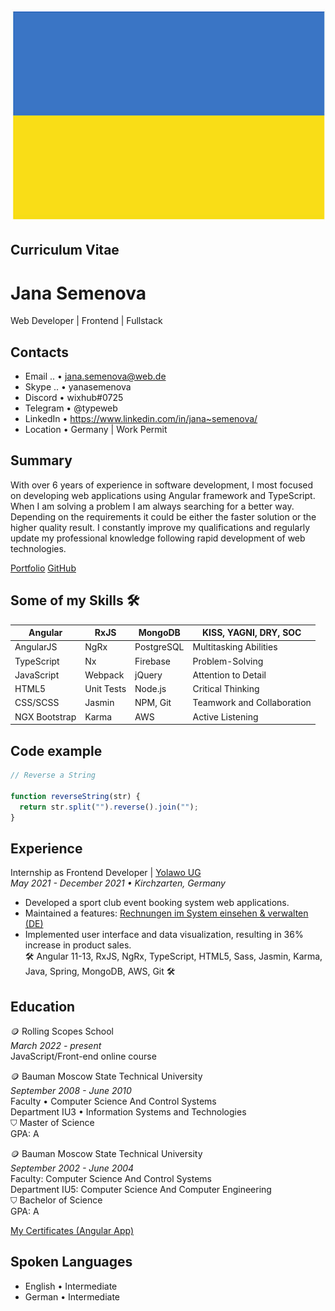 ![Alt-текст](images/UA.jpg)

## Curriculum Vitae

# Jana Semenova

Web Developer | Frontend | Fullstack

## Contacts

- Email .. • jana.semenova@web.de
- Skype .. • yanasemenova
- Discord  • wixhub#0725
- Telegram • @typeweb
- LinkedIn • https://www.linkedin.com/in/jana~semenova/
- Location • Germany | Work Permit

## Summary

With over 6 years of experience in software development, I most focused on developing web applications using Angular framework and TypeScript. When I am solving a problem I am always searching for a better way. Depending on the requirements it could be either the faster solution or the higher quality result. I constantly improve my qualifications and regularly update my professional knowledge following rapid development of web technologies.

[Portfolio](https://portefeuille.bitbucket.io/)
[GitHub](https://github.com/wixhub)

## Some of my Skills 🛠

| Angular       | RxJS       | MongoDB    | KISS, YAGNI, DRY, SOC      |
|---------------|------------|------------|----------------------------|
| AngularJS     | NgRx       | PostgreSQL | Multitasking Abilities     |
| TypeScript    | Nx         | Firebase   | Problem-Solving            |
| JavaScript    | Webpack    | jQuery     | Attention to Detail        |
| HTML5         | Unit Tests | Node.js    | Critical Thinking          |
| CSS/SCSS      | Jasmin     | NPM, Git   | Teamwork and Collaboration |
| NGX Bootstrap | Karma      | AWS        | Active Listening           |

## Code example

```javascript
// Reverse a String

function reverseString(str) {
  return str.split("").reverse().join("");
}
```

## Experience

Internship as Frontend Developer | [Yolawo UG](https://yolawo.de/)  
_May 2021 - December 2021 • Kirchzarten, Germany_
- Developed a sport club event booking system web applications.
- Maintained a features: [Rechnungen im System einsehen & verwalten (DE)](https://yolawo.de/2021/09/24/yolawo-update-09-2021/)
- Implemented user interface and data visualization, resulting in 36% increase in product sales.  
🛠 Angular 11-13, RxJS, NgRx, TypeScript, HTML5, Sass, Jasmin, Karma, Java, Spring, MongoDB, AWS, Git 🛠

## Education

🪙 Rolling Scopes School   
_March 2022 - present_   
JavaScript/Front-end online course  

🪙 Bauman Moscow State Technical University  
_September 2008 - June 2010_  
Faculty • Computer Science And Control Systems  
Department IU3 • Information Systems and Technologies  
⛉ Master of Science  
GPA: A  

🪙 Bauman Moscow State Technical University   
_September 2002 - June 2004_  
Faculty: Computer Science And Control Systems  
Department IU5: Computer Science And Computer Engineering  
⛉ Bachelor of Science  
GPA: A  

[My Certificates (Angular App)](https://zertifikate.bitbucket.io/)  
## Spoken Languages
- English • Intermediate
- German  • Intermediate